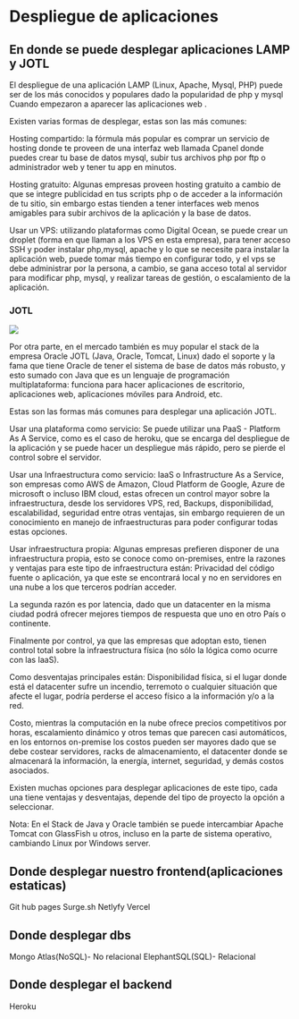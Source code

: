 # Despliegue de aplicaciones

## En donde se puede desplegar aplicaciones LAMP y JOTL

El despliegue de una aplicación LAMP (Linux, Apache, Mysql, PHP) puede ser de los más conocidos y populares dado la popularidad de php y mysql Cuando empezaron a aparecer las aplicaciones web .

Existen varias formas de desplegar, estas son las más comunes:

Hosting compartido: la fórmula más popular es comprar un servicio de hosting donde te proveen de una interfaz web llamada Cpanel donde puedes crear tu base de datos mysql, subir tus archivos php por ftp o administrador web y tener tu app en minutos.

Hosting gratuito: Algunas empresas proveen hosting gratuito a cambio de que se integre publicidad en tus scripts php o de acceder a la información de tu sitio, sin embargo estas tienden a tener interfaces web menos amigables para subir archivos de la aplicación y la base de datos.

Usar un VPS: utilizando plataformas como Digital Ocean, se puede crear un droplet (forma en que llaman a los VPS en esta empresa), para tener acceso SSH y poder instalar php,mysql, apache y lo que se necesite para instalar la aplicación web, puede tomar más tiempo en configurar todo, y el vps se debe administrar por la persona, a cambio, se gana acceso total al servidor para modificar php, mysql, y realizar tareas de gestión, o escalamiento de la aplicación.

### JOTL

![](https://static.platzi.com/media/user_upload/OracleJava-ecd62183-c737-44c5-a0db-777b15d4f5fe.jpg)

Por otra parte, en el mercado también es muy popular el stack de la empresa Oracle JOTL (Java, Oracle, Tomcat, Linux) dado el soporte y la fama que tiene Oracle de tener el sistema de base de datos más robusto, y esto sumado con Java que es un lenguaje de programación multiplataforma: funciona para hacer aplicaciones de escritorio, aplicaciones web, aplicaciones móviles para Android, etc.

Estas son las formas más comunes para desplegar una aplicación JOTL.

Usar una plataforma como servicio: Se puede utilizar una PaaS - Platform As A Service, como es el caso de heroku, que se encarga del despliegue de la aplicación y se puede hacer un despliegue más rápido, pero se pierde el control sobre el servidor.

Usar una Infraestructura como servicio: IaaS o Infrastructure As a Service, son empresas como AWS de Amazon, Cloud Platform de Google, Azure de microsoft o incluso IBM cloud, estas ofrecen un control mayor sobre la infraestructura, desde los servidores VPS, red, Backups, disponibilidad, escalabilidad, seguridad entre otras ventajas, sin embargo requieren de un conocimiento en manejo de infraestructuras para poder configurar todas estas opciones.

Usar infraestructura propia: Algunas empresas prefieren disponer de una infraestructura propia, esto se conoce como on-premises, entre la razones y ventajas para este tipo de infraestructura están:
Privacidad del código fuente o aplicación, ya que este se encontrará local y no en servidores en una nube a los que terceros podrían acceder.

La segunda razón es por latencia, dado que un datacenter en la misma ciudad podrá ofrecer mejores tiempos de respuesta que uno en otro País o continente.

Finalmente por control, ya que las empresas que adoptan esto, tienen control total sobre la infraestructura física (no sólo la lógica como ocurre con las IaaS).

Como desventajas principales están: Disponibilidad física, si el lugar donde está el datacenter sufre un incendio, terremoto o cualquier situación que afecte el lugar, podría perderse el acceso físico a la información y/o a la red.

Costo, mientras la computación en la nube ofrece precios competitivos por horas, escalamiento dinámico y otros temas que parecen casi automáticos, en los entornos on-premise los costos pueden ser mayores dado que se debe costear servidores, racks de almacenamiento, el datacenter donde se almacenará la información, la energía, internet, seguridad, y demás costos asociados.

Existen muchas opciones para desplegar aplicaciones de este tipo, cada una tiene ventajas y desventajas, depende del tipo de proyecto la opción a seleccionar.

Nota: En el Stack de Java y Oracle también se puede intercambiar Apache Tomcat con GlassFish u otros, incluso en la parte de sistema operativo, cambiando Linux por Windows server.


## Donde desplegar nuestro frontend(aplicaciones estaticas)

Git hub pages
Surge.sh
Netlyfy
Vercel

## Donde desplegar dbs

Mongo Atlas(NoSQL)- No relacional
ElephantSQL(SQL)- Relacional

## Donde desplegar el backend

Heroku






